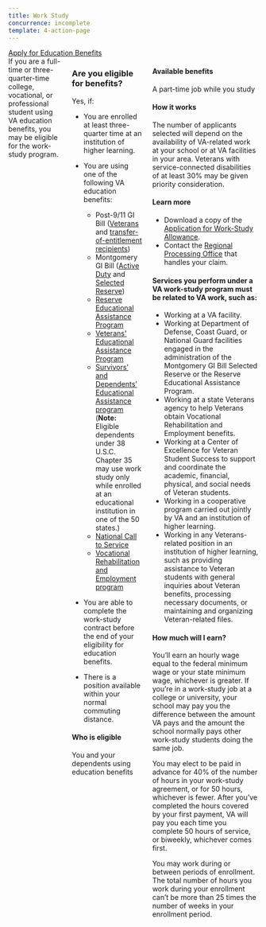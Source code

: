 ```yaml
---
title: Work Study
concurrence: incomplete
template: 4-action-page
---
```


<div class="main" role="main" markdown="0">

<div class="action-bar">
  <div class="row">
    <div class="small-12 columns">
      <a class="usa-button-primary va-button-primary" href="/education/apply-for-education-benefits/">Apply for Education Benefits</a>
    </div>
  </div>
</div>

<div class="section one" markdown="0">
<div class="primary" markdown="0">
<div class="row" markdown="0">
<div class="small-12 columns" markdown="1">
<div markdown="1">
If you are a full-time or three-quarter-time college, vocational, or professional student using VA education benefits, you may be eligible for the work-study program.
</div>
<div class="call-out" markdown="1">

### Are you eligible for benefits?

Yes, if:

- You are enrolled at least three-quarter time at an institution of higher learning.
- You are using one of the following VA education benefits:

  - Post-9/11 GI Bill ([Veterans](/education/gi-bill/post-9-11/) and [transfer-of-entitlement recipients](/education/gi-bill/transfer/))
  - Montgomery GI Bill ([Active Duty](/education/gi-bill/montgomery-active-duty/) and [Selected Reserve](/education/gi-bill/montgomery-selected-reserve/))
  - [Reserve Educational Assistance Program](/education/other-educational-assistance-programs/reap/)
  - [Veterans' Educational Assistance Program](/education/other-educational-assistance-programs/veap/)
  - [Survivors’ and Dependents’ Educational Assistance program](/education/gi-bill/survivors-dependent-assistance/dependents-education/) (**Note:** Eligible dependents under 38 U.S.C. Chapter 35 may use work study only while enrolled at an educational institution in one of the 50 states.)
  - [National Call to Service](/education/other-educational-assistance-programs/call-to-service/)
  - [Vocational Rehabilitation and Employment program](http://www.benefits.va.gov/vocrehab/index.asp)
- You are able to complete the work-study contract before the end of your eligibility for education benefits.
- There is a position available within your normal commuting distance.

#### Who is eligible

You and your dependents using education benefits
</div>

<div markdown="1">

#### Available benefits

A part-time job while you study


#### How it works

The number of applicants selected will depend on the availability of VA-related work at your school or at VA facilities in your area. Veterans with service-connected disabilities of at least 30% may be given priority consideration.

#### Learn more

-	Download a copy of the [Application for Work-Study Allowance](http://www.vba.va.gov/pubs/forms/VBA-22-8691-ARE.pdf).
-	Contact the [Regional Processing Office](http://www.benefits.va.gov/gibill/regional_processing.asp) that handles your claim.

#### Services you perform under a VA work-study program must be related to VA work, such as:

- Working at a VA facility.
- Working at Department of Defense, Coast Guard, or National Guard facilities engaged in the administration of the Montgomery GI Bill Selected Reserve or the Reserve Educational Assistance Program.
- Working at a state Veterans agency to help Veterans obtain Vocational Rehabilitation and Employment benefits.
- Working at a Center of Excellence for Veteran Student Success to support and coordinate the academic, financial, physical, and social needs of Veteran students.
- Working in a cooperative program carried out jointly by VA and an institution of higher learning.
- Working in any Veterans-related position in an institution of higher learning, such as providing assistance to Veteran students with general inquiries about Veteran benefits, processing necessary documents, or maintaining and organizing Veteran-related files.


#### How much will I earn?

You’ll earn an hourly wage equal to the federal minimum wage or your state minimum wage, whichever is greater. If you’re in a work-study job at a college or university, your school may pay you the difference between the amount VA pays and the amount the school normally pays other work-study students doing the same job.

You may elect to be paid in advance for 40% of the number of hours in your work-study agreement, or for 50 hours, whichever is fewer. After you’ve completed the hours covered by your first payment, VA will pay you each time you complete 50 hours of service, or biweekly, whichever comes first.

You may work during or between periods of enrollment. The total number of hours you work during your enrollment can’t be more than 25 times the number of weeks in your enrollment period.

</div>



</div>
</div>
</div>

</div>
